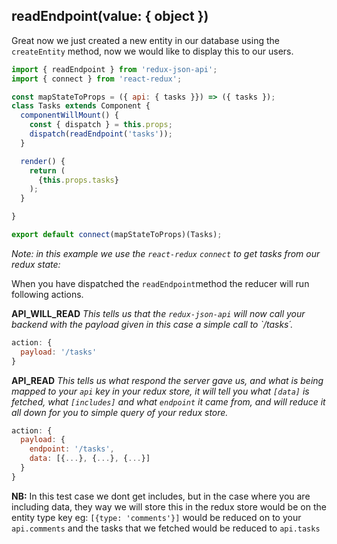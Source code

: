 ## readEndpoint(value: { object })
Great now we just created a new entity in our database using the `createEntity` method, now we would like to display this to our users.


```javascript
import { readEndpoint } from 'redux-json-api';
import { connect } from 'react-redux';

const mapStateToProps = ({ api: { tasks }}) => ({ tasks });
class Tasks extends Component {
  componentWillMount() {
    const { dispatch } = this.props;
    dispatch(readEndpoint('tasks'));
  }

  render() {
    return (
      {this.props.tasks}
    );
  }

}

export default connect(mapStateToProps)(Tasks);
```
_Note: in this example we use the `react-redux` `connect` to get tasks from our redux state:_

When you have dispatched the `readEndpoint`method the reducer will run following actions.

__API_WILL_READ__
_This tells us that the `redux-json-api` will now call your backend with the payload given in this case a simple call to `/tasks´._
```javascript
action: {
  payload: '/tasks'
}
```

__API_READ__
_This tells us what respond the server gave us, and what is being mapped to your `api` key in your redux store, it will tell you what `[data]` is fetched, what `[includes]` and what `endpoint` it came from, and will reduce it all down for you to simple query of your redux store._
```javascript
action: {
  payload: {
    endpoint: '/tasks',
    data: [{...}, {...}, {...}]
  }
}
```

__NB:__ In this test case we dont get includes, but in the case where you are including data, they way we will store this in the redux store would be on the entity type key eg: `[{type: 'comments'}]` would be reduced on to your `api.comments` and the tasks that we fetched would be reduced to `api.tasks`
